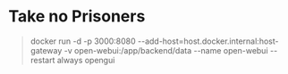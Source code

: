 # Take no Prisoners

> docker run -d -p 3000:8080 --add-host=host.docker.internal:host-gateway -v open-webui:/app/backend/data --name open-webui --restart always opengui
